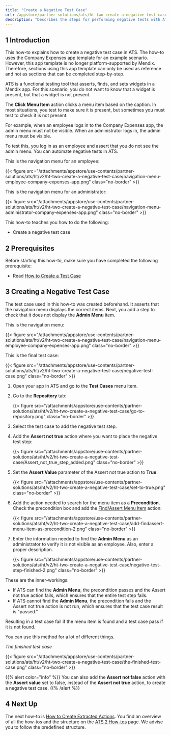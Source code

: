 ```yaml
---
title: "Create a Negative Test Case"
url: /appstore/partner-solutions/ats/ht-two-create-a-negative-test-case/
description: "Describes the steps for performing negative tests with ATS."
---
```


## 1 Introduction

This how-to explains how to create a negative test case in ATS. The how-to uses the Company Expenses app template for an example scenario. However, this app template is no longer platform-supported by Mendix. Therefore, sections using this app template can only be used as reference and not as sections that can be completed step-by-step.

ATS is a functional testing tool that asserts, finds, and sets widgets in a Mendix app. For this scenario, you do not want to know that a widget is present, but that a widget is not present.

The **Click Menu Item** action clicks a menu item based on the caption. In most situations, you test to make sure it is present, but sometimes you must test to check it is not present.

For example, when an employee logs in to the Company Expenses app, the admin menu must not be visible. When an administrator logs in, the admin menu must be visible. 

To test this, you log in as an employee and assert that you do not see the admin menu. You can automate negative tests in ATS.

This is the navigation menu for an employee:

{{< figure src="/attachments/appstore/use-contents/partner-solutions/ats/ht/v2/ht-two-create-a-negative-test-case/navigation-menu-employee-company-expenses-app.png" class="no-border" >}}

This is the navigation menu for an administrator:

{{< figure src="/attachments/appstore/use-contents/partner-solutions/ats/ht/v2/ht-two-create-a-negative-test-case/navigation-menu-administrator-company-expenses-app.png" class="no-border" >}}

This how-to teaches you how to do the following:

* Create a negative test case

## 2 Prerequisites

Before starting this how-to, make sure you have completed the following prerequisite:

* Read [How to Create a Test Case](/appstore/partner-solutions/ats/ht-two-create-a-test-case/)

## 3 Creating a Negative Test Case

The test case used in this how-to was created beforehand. It asserts that the navigation menu displays the correct items. Next, you add a step to check that it does not display the **Admin Menu** item.

This is the navigation menu:

{{< figure src="/attachments/appstore/use-contents/partner-solutions/ats/ht/v2/ht-two-create-a-negative-test-case/navigation-menu-employee-company-expenses-app.png" class="no-border" >}}

This is the final test case:

{{< figure src="/attachments/appstore/use-contents/partner-solutions/ats/ht/v2/ht-two-create-a-negative-test-case/negative-test-case.png" class="no-border" >}}

1. Open your app in ATS and go to the **Test Cases** menu item.
2. Go to the **Repository** tab:

    {{< figure src="/attachments/appstore/use-contents/partner-solutions/ats/ht/v2/ht-two-create-a-negative-test-case/go-to-repository.png" class="no-border" >}}

3. Select the test case to add the negative test step.
4. Add the **Assert not true** action where you want to place the negative test step:

    {{< figure src="/attachments/appstore/use-contents/partner-solutions/ats/ht/v2/ht-two-create-a-negative-test-case/Assert_not_true_step_added.png" class="no-border" >}}

5. Set the **Assert Value** parameter of the Assert not true action to **True**:

    {{< figure src="/attachments/appstore/use-contents/partner-solutions/ats/ht/v2/ht-two-create-a-negative-test-case/set-to-true.png" class="no-border" >}}

6. Add the action needed to search for the menu item as a **Precondition**. Check the precondition box and add the [Find/Assert Menu Item](/appstore/partner-solutions/ats/rg-one-findassert-menu-item/) action:

    {{< figure src="/attachments/appstore/use-contents/partner-solutions/ats/ht/v2/ht-two-create-a-negative-test-case/add-findassert-menu-item-as-precondition-2.png" class="no-border" >}}

7. Enter the information needed to find the **Admin Menu** as an administrator to verify it is not visible as an employee. Also, enter a proper description.

    {{< figure src="/attachments/appstore/use-contents/partner-solutions/ats/ht/v2/ht-two-create-a-negative-test-case/negative-test-step-finished-2.png" class="no-border" >}}

These are the inner-workings:

* If ATS can find the **Admin Menu**, the precondition passes and the Assert not true action fails, which ensures that the entire test step fails.
* If ATS cannot find the **Admin Menu**, the precondition fails and the Assert not true action is not run, which ensures that the test case result is "passed."

Resulting in a test case fail if the menu item is found and a test case pass if it is not found. 

You can use this method for a lot of different things. 

*The finished test case*

{{< figure src="/attachments/appstore/use-contents/partner-solutions/ats/ht/v2/ht-two-create-a-negative-test-case/the-finished-test-case.png" class="no-border" >}}

{{% alert color="info" %}}
You can also add the **Assert not false** action with the **Assert value** set to false, instead of the **Assert not true** action, to create a negative test case.
{{% /alert %}}

## 4 Next Up

The next how-to is [How to Create Extracted Actions](/appstore/partner-solutions/ats/ht-two-create-extracted-actions/). You find an overview of all the how-tos and the structure on the [ATS 2 How-tos](/appstore/partner-solutions/ats/ht-two/) page. We advise you to follow the predefined structure.
